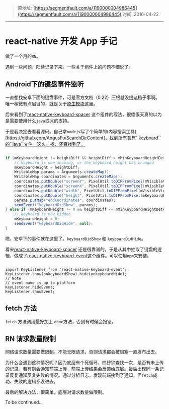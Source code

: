 > 原地址: [https://segmentfault.com/a/1190000004986445](https://segmentfault.com/a/1190000004986445)
> 时间: 2016-04-22

-------------

# react-native 开发 App 手记

做了一个月的``RN``。

遇到一些问题，陆续记录下来。一些关于组件上的问题不细说了。

## Android下的键盘事件监听

一直想找安卓下面的键盘事件，可是官方文档（0.22）压根就没提这档子事啊。唯一稍微有点眉目的，就是关于[原生模块](http://reactnative.cn/docs/0.22/native-modules-android.html#%E5%8F%91%E9%80%81%E4%BA%8B%E4%BB%B6%E5%88%B0javascript)这里。

后来看到了[react-native-keyboard-spacer](https://github.com/Andr3wHur5t/react-native-keyboard-spacer/blob/master/KeyboardSpacer.js) 这个组件的写法，很傻很天真的以为是需要使用什么``java``或``OC``的支持。

于是我决定去看看源码。自己拿``nodejs``写了个简单的(内容搜索工具)[https://github.com/AngusFu/SearchDirContent]，找到所有含有``keyboard``的``java``文件。这么一找，还真找到了。

```java

if (mKeyboardHeight != heightDiff && heightDiff > mMinKeyboardHeightDetected) {
    // keyboard is now showing, or the keyboard height has changed
    mKeyboardHeight = heightDiff;
    WritableMap params = Arguments.createMap();
    WritableMap coordinates = Arguments.createMap();
    coordinates.putDouble("screenY", PixelUtil.toDIPFromPixel(mVisibleViewArea.bottom));
    coordinates.putDouble("screenX", PixelUtil.toDIPFromPixel(mVisibleViewArea.left));
    coordinates.putDouble("width", PixelUtil.toDIPFromPixel(mVisibleViewArea.width()));
    coordinates.putDouble("height", PixelUtil.toDIPFromPixel(mKeyboardHeight));
    params.putMap("endCoordinates", coordinates);
    sendEvent("keyboardDidShow", params);
} else if (mKeyboardHeight != 0 && heightDiff <= mMinKeyboardHeightDetected) {
    // keyboard is now hidden
    mKeyboardHeight = 0;
    sendEvent("keyboardDidHide", null);
}

```

嗯，安卓下的事件就在这里了。``keyboardDidShow`` 和 ``keyboardDidHide``。

看来[react-native-keyboard-spacer](https://github.com/Andr3wHur5t/react-native-keyboard-spacer/blob/master/KeyboardSpacer.js) 还是很靠谱的。于是从其中抽取了键盘的逻辑，做成了[react-native-keyboard-event](https://github.com/AngusFu/react-native-keyboard-event)这个组件。可以使用``npm``来安装。

```

import KeyListener from 'react-native-keyboard-event';
KeyListener.show(onkeyboardShow).hide(onkeyboardHide);
// Note
// event name is up to platform
KeyListener.hideEvent;
KeyListener.showEvent;

```

## fetch 方法

``fetch`` 方法调用最好加上 ``done``方法，否则有时候会报错。

## RN 请求数量限制

网络请求数量需要做限制。不能无限请求，否则请求都会被阻塞一直发布出去。

为什么会遇到这种情况呢？因为底层有个死循环，四秒钟查找一次，是否有未上传的记录，若有则会通知前端上传，前端上传结果会反馈给底层。最后出现同一条记录反复通知反复失败的情况。通过分析日志，发现前端接到了通知，但``fetch``成功、失败的逻辑都没进去。

最后的解决办法，很简单，底层对请求数量做限制。


To be continued...


